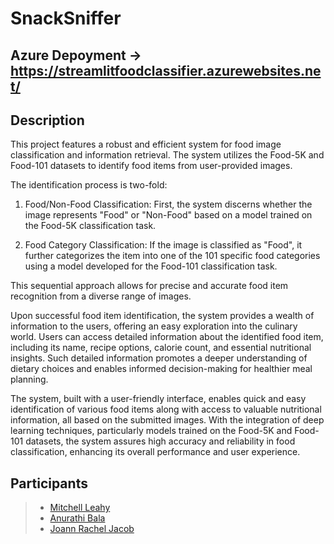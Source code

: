 # SnackSniffer

## Azure Depoyment -> https://streamlitfoodclassifier.azurewebsites.net/

## Description
This project features a robust and efficient system for food image classification and information retrieval. The system utilizes the Food-5K and Food-101 datasets to identify food items from user-provided images.

The identification process is two-fold:

1. Food/Non-Food Classification: First, the system discerns whether the image represents "Food" or "Non-Food" based on a model trained on the Food-5K classification task.

2. Food Category Classification: If the image is classified as "Food", it further categorizes the item into one of the 101 specific food categories using a model developed for the Food-101 classification task.

This sequential approach allows for precise and accurate food item recognition from a diverse range of images.

Upon successful food item identification, the system provides a wealth of information to the users, offering an easy exploration into the culinary world. Users can access detailed information about the identified food item, including its name, recipe options, calorie count, and essential nutritional insights. Such detailed information promotes a deeper understanding of dietary choices and enables informed decision-making for healthier meal planning.

The system, built with a user-friendly interface, enables quick and easy identification of various food items along with access to valuable nutritional information, all based on the submitted images. With the integration of deep learning techniques, particularly models trained on the Food-5K and Food-101 datasets, the system assures high accuracy and reliability in food classification, enhancing its overall performance and user experience.

## Participants
>* [Mitchell Leahy](https://www.google.com)
>* [Anurathi Bala](https://www.linkedin.com/in/anurathi-bala/)
>* [Joann Rachel Jacob](https://www.linkedin.com/in/joannracheljacob/)

